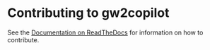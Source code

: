 Contributing to gw2copilot
===============================

See the [Documentation on ReadTheDocs](http://gw2copilot.readthedocs.org/en/master/index.html) for information on how to contribute.
